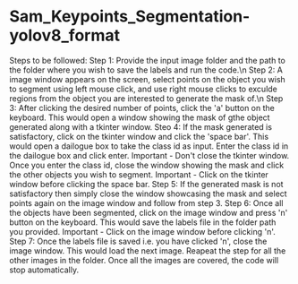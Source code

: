 # Sam_Keypoints_Segmentation-yolov8_format

Steps to be followed:
Step 1: Provide the input image folder and the path to the folder where you wish to save the labels and run the code.\n
Step 2: A image window appears on the screen, select points on the object you wish to segment using left mouse click, and use right mouse clicks to exculde regions from the object you are interested to generate the mask of.\n
Step 3: After clicking the desired number of points, click the 'a' button on the keyboard. This would open a window showing the mask of gthe object generated along with a tkinter window.
Steo 4: If the mask generated is satisfactory, click on the tkinter window and click the 'space bar'. This would open a dailogue box to take the class id as input. Enter the class id in the dailogue box and click enter. Important - Don't close the tkinter window. Once you enter the class id, close the window showing the mask and click the other objects you wish to segment. Important - Click on the tkinter window before clicking the space bar.
Step 5: If the generated mask is not satisfactory then simply close the window showcasing the mask and select points again on the image window and follow from step 3.
Step 6: Once all the objects have been segmented, click on the image window and press 'n' button on the keyboard. This would save the labels file in the folder path you provided. Important - Click on the image window before clicking 'n'.
Step 7: Once the labels file is saved i.e. you have clicked 'n', close the image window. This would load the next image. Reapeat the step for all the other images in the folder. Once all the images are covered, the code will stop automatically.

